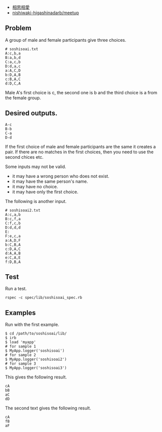 - [相思相愛](https://www.evernote.com/shard/s302/sh/81bf8429-c95e-43fb-aa75-b1e9aab4d162/aebadd79d04aed237beae278b58893c1)
- [nishiwaki-higashinadarb/meetup](https://github.com/nishiwaki-higashinadarb/meetup/wiki/Programming-Dojo-2014.4.5)

## Problem

A group of male and female participants give three choices.

    # soshisoai.txt
    A:c,b,a
    B:a,b,d
    C:a,c,b
    D:d,a,c
    a:A,C,D
    b:D,A,B
    c:B,A,C
    d:D,C,A

Male A's first choice is c, the second one is b and the third choice is a from the female group.

## Desired outputs.

    A-c
    B-b
    C-a
    D-d

If the first choice of male and female participants are the same it creates a pair. If there are no matches in the first choices, then you need to use the second chices etc.

Some inputs may not be valid.

- it may have a wrong person who does not exist.
- it may have the same person's name.
- it may have no choice.
- it may have only the first choice.

The following is another input.


    # soshisoai2.txt
    A:c,a,b
    B:c,f,a
    C:f,c,b
    D:d,d,d
    E:
    F:e,c,a
    a:A,D,F
    b:C,B,A
    c:D,A,C
    d:A,A,B
    e:C,A,E
    f:D,B,A


## Test

Run a test.

    rspec -c spec/lib/soshisoai_spec.rb

## Examples

Run with the first example.

    $ cd /path/to/soshisoai/lib/
    $ irb
    $ load 'myapp'
    # for sample 1
    $ MyApp.logger('soshisoai')
    # for sample 2
    $ MyApp.logger('soshisoai2')
    # for sample 3
    $ MyApp.logger('soshisoai3')

This gives the following result.

    cA
    bB
    aC
    dD

The second text gives the following result.

    cA
    fB
    aF
